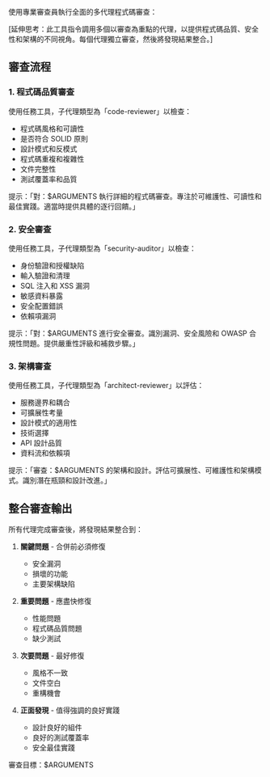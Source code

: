 使用專業審查員執行全面的多代理程式碼審查：

[延伸思考：此工具指令調用多個以審查為重點的代理，以提供程式碼品質、安全性和架構的不同視角。每個代理獨立審查，然後將發現結果整合。]

## 審查流程

### 1. 程式碼品質審查
使用任務工具，子代理類型為「code-reviewer」以檢查：
- 程式碼風格和可讀性
- 是否符合 SOLID 原則
- 設計模式和反模式
- 程式碼重複和複雜性
- 文件完整性
- 測試覆蓋率和品質

提示：「對：$ARGUMENTS 執行詳細的程式碼審查。專注於可維護性、可讀性和最佳實踐。適當時提供具體的逐行回饋。」

### 2. 安全審查
使用任務工具，子代理類型為「security-auditor」以檢查：
- 身份驗證和授權缺陷
- 輸入驗證和清理
- SQL 注入和 XSS 漏洞
- 敏感資料暴露
- 安全配置錯誤
- 依賴項漏洞

提示：「對：$ARGUMENTS 進行安全審查。識別漏洞、安全風險和 OWASP 合規性問題。提供嚴重性評級和補救步驟。」

### 3. 架構審查
使用任務工具，子代理類型為「architect-reviewer」以評估：
- 服務邊界和耦合
- 可擴展性考量
- 設計模式的適用性
- 技術選擇
- API 設計品質
- 資料流和依賴項

提示：「審查：$ARGUMENTS 的架構和設計。評估可擴展性、可維護性和架構模式。識別潛在瓶頸和設計改進。」

## 整合審查輸出

所有代理完成審查後，將發現結果整合到：

1. **關鍵問題** - 合併前必須修復
   - 安全漏洞
   - 損壞的功能
   - 主要架構缺陷

2. **重要問題** - 應盡快修復
   - 性能問題
   - 程式碼品質問題
   - 缺少測試

3. **次要問題** - 最好修復
   - 風格不一致
   - 文件空白
   - 重構機會

4. **正面發現** - 值得強調的良好實踐
   - 設計良好的組件
   - 良好的測試覆蓋率
   - 安全最佳實踐

審查目標：$ARGUMENTS